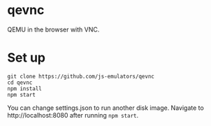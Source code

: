 # qevnc
QEMU in the browser with VNC. 

 # Set up
 ```
 git clone https://github.com/js-emulators/qevnc
 cd qevnc
 npm install
 npm start
 ```
You can change settings.json to run another disk image.
Navigate to http://localhost:8080 after running `npm start`.
